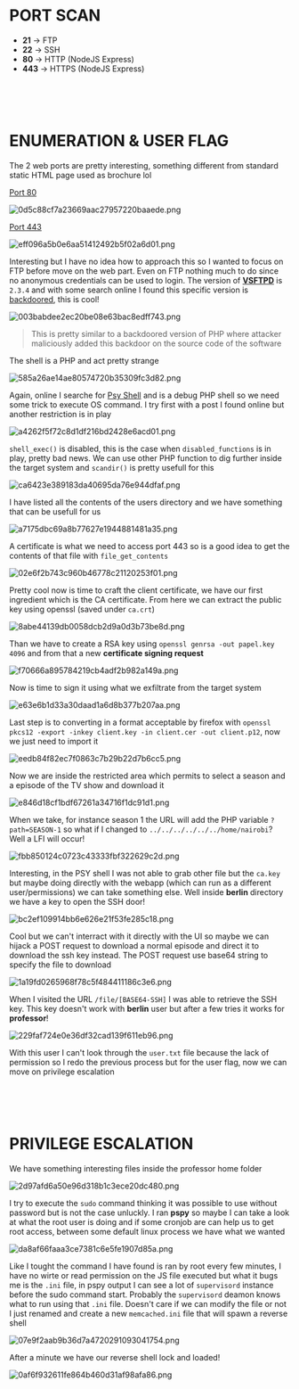 # PORT SCAN
* **21** &#8594; FTP
* **22** &#8594; SSH
* **80** &#8594; HTTP (NodeJS Express)
* **443** &#8594; HTTPS (NodeJS Express)

<br><br><br>

# ENUMERATION & USER FLAG
The 2 web ports are pretty interesting, something different from standard static HTML page used as brochure lol

<u>Port 80</u>

![0d5c88cf7a23669aac27957220baaede.png](img/0d5c88cf7a23669aac27957220baaede.png)

<u>Port 443</u>

![eff096a5b0e6aa51412492b5f02a6d01.png](img/eff096a5b0e6aa51412492b5f02a6d01.png)

Interesting but I have no idea how to approach this so I wanted to focus on FTP before move on the web part. Even on FTP nothing much to do since no anonymous credentials can be used to login. The version of **<u>VSFTPD</u>** is `2.3.4` and with some search online I found this specific version is [backdoored](https://www.exploit-db.com/exploits/49757), this is cool!

![003babdee2ec20be08e63bac8edff743.png](img/003babdee2ec20be08e63bac8edff743.png)


> This is pretty similar to a backdoored version of PHP where attacker maliciously added this backdoor on the source code of the software

The shell is a PHP and act pretty strange

![585a26ae14ae80574720b35309fc3d82.png](img/585a26ae14ae80574720b35309fc3d82.png)

Again, online I searche for [Psy Shell](https://psysh.org/) and is a debug PHP shell so we need some trick to execute OS command. I try first with a post I found online but another restriction is in play

![a4262f5f72c8d1df216bd2428e6acd01.png](img/a4262f5f72c8d1df216bd2428e6acd01.png)

`shell_exec()` is disabled, this is the case when `disabled_functions` is in play, pretty bad news. We can use other PHP function to dig further inside the target system and `scandir()` is pretty usefull for this

![ca6423e389183da40695da76e944dfaf.png](img/ca6423e389183da40695da76e944dfaf.png)

I have listed all the contents of the users directory and we have something that can be usefull for us

![a7175dbc69a8b77627e1944881481a35.png](img/a7175dbc69a8b77627e1944881481a35.png)

A certificate is what we need to access port 443 so is a good idea to get the contents of that file with `file_get_contents`

![02e6f2b743c960b46778c21120253f01.png](img/02e6f2b743c960b46778c21120253f01.png)

Pretty cool now is time to craft the client certificate, we have our first ingredient which is the CA certificate. From here we can extract the public key using openssl (saved under `ca.crt`)

![8abe44139db0058dcb2d9a0d3b73be8d.png](img/8abe44139db0058dcb2d9a0d3b73be8d.png)

Than we have to create a RSA key using `openssl genrsa -out papel.key 4096` and from that a new **certificate signing request**

![f70666a895784219cb4adf2b982a149a.png](img/f70666a895784219cb4adf2b982a149a.png)

Now is time to sign it using what we exfiltrate from the target system

![e63e6b1d33a30daad1a6d8b377b207aa.png](img/e63e6b1d33a30daad1a6d8b377b207aa.png)

Last step is to converting in a format acceptable by firefox with `openssl pkcs12 -export -inkey client.key -in client.cer -out client.p12`, now we just need to import it

![eedb84f82ec7f0863c7b29b22d7b6cc5.png](img/eedb84f82ec7f0863c7b29b22d7b6cc5.png)

Now we are inside the restricted area which permits to select a season and a episode of the TV show and download it

![e846d18cf1bdf67261a34716f1dc91d1.png](img/e846d18cf1bdf67261a34716f1dc91d1.png)

When we take, for instance season 1 the URL will add the PHP variable `?path=SEASON-1` so what if I changed to `../../../../../../home/nairobi`? Well a LFI will occur!

![fbb850124c0723c43333fbf322629c2d.png](img/fbb850124c0723c43333fbf322629c2d.png)

Interesting, in the PSY shell I was not able to grab other file but the `ca.key` but maybe doing directly with the webapp (which can run as a different user/permissions) we can take something else. Well inside **berlin** directory we have a key to open the SSH door!

![bc2ef109914bb6e626e21f53fe285c18.png](img/bc2ef109914bb6e626e21f53fe285c18.png)

Cool but we can't interract with it directly with the UI so maybe we can hijack a POST request to download a normal episode and direct it to download the ssh key instead. The POST request use base64 string to specify the file to download

![1a19fd0265968f78c5f484411186c3e6.png](img/1a19fd0265968f78c5f484411186c3e6.png)

When I visited the URL `/file/[BASE64-SSH]` I was able to retrieve the SSH key. This key doesn't work with **berlin** user but after a few tries it works for **professor**!

![229faf724e0e36df32cad139f611eb96.png](img/229faf724e0e36df32cad139f611eb96.png)

With this user I can't look through the `user.txt` file because the lack of permission so I redo the previous process but for the user flag, now we can move on privilege escalation

<br><br><br>

# PRIVILEGE ESCALATION
We have something interesting files inside the professor home folder

![2d97afd6a50e96d318b1c3ece20dc480.png](img/2d97afd6a50e96d318b1c3ece20dc480.png)

I try to execute the `sudo` command thinking it was possible to use without password but is not the case unluckly.  I ran **pspy** so maybe I can take a look at what the root user is doing and if some cronjob are can help us to get root access, between some default linux process we have what we wanted

![da8af66faaa3ce7381c6e5fe1907d85a.png](img/da8af66faaa3ce7381c6e5fe1907d85a.png)

Like I tought the command I have found is ran by root every few minutes, I have no wirte or read permission on the JS file executed but what it bugs me is the `.ini` file, in pspy output I can see a lot of `supervisord` instance before the sudo command start. Probably the `supervisord` deamon knows what to run using that `.ini` file. Doesn't care if we can modify the file or not I just renamed and create a new `memcached.ini` file that will spawn a reverse shell 

![07e9f2aab9b36d7a4720291093041754.png](img/07e9f2aab9b36d7a4720291093041754.png)
 
 After a minute we have our reverse shell lock and loaded!
 
 ![0af6f932611fe864b460d31af98afa86.png](img/0af6f932611fe864b460d31af98afa86.png)
 
 
